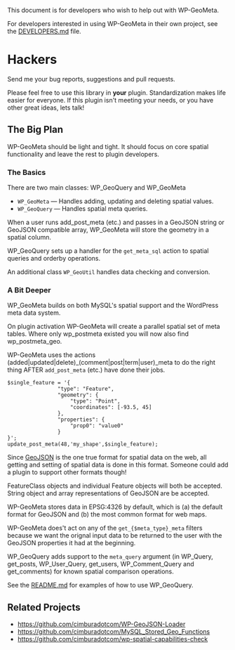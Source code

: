 This document is for developers who wish to help out with WP-GeoMeta.

For developers interested in using WP-GeoMeta in their own project, see the [DEVELOPERS.md](DEVELOPERS.md) file.

Hackers
=======

Send me your bug reports, suggestions and pull requests.

Please feel free to use this library in **your** plugin. Standardization makes
life easier for everyone. If this plugin isn't meeting your needs, or you have other 
great ideas, lets talk!

The Big Plan
--------------

WP-GeoMeta should be light and tight. It should focus on core spatial functionality
and leave the rest to plugin developers.

### The Basics

There are two main classes: WP_GeoQuery and WP_GeoMeta

* ```WP_GeoMeta``` — Handles adding, updating and deleting spatial values.
* ```WP_GeoQuery``` — Handles spatial meta queries.

When a user runs add_post_meta (etc.) and passes in a GeoJSON string or GeoJSON compatible
array, WP_GeoMeta will store the geometry in a spatial column. 

WP_GeoQuery sets up a handler for the ```get_meta_sql``` action to spatial queries and orderby operations.

An additional class ```WP_GeoUtil``` handles data checking and conversion.

### A Bit Deeper 

WP_GeoMeta builds on both MySQL's spatial support and the WordPress meta data system.

On plugin activation WP-GeoMeta will create a parallel spatial set of meta tables. Where 
only wp_postmeta existed you will now also find wp_postmeta_geo. 

WP-GeoMeta uses the actions (added|updated|delete)_(comment|post|term|user)_meta to
do the right thing AFTER ```add_post_meta``` (etc.) have done their jobs. 

    $single_feature = '{ 
					"type": "Feature", 
					"geometry": {
						"type": "Point", 
						"coordinates": [-93.5, 45]
					}, 
					"properties": {
						"prop0": "value0"
					} 
	}';
    update_post_meta(48,'my_shape',$single_feature);

Since [GeoJSON](http://geojson.org/) is the one true format for spatial data on the web, all getting and
setting of spatial data is done in this format. Someone could add a plugin 
to support other formats though!

FeatureClass objects and individual Feature objects will both be accepted. String
object and array representations of GeoJSON are be accepted.

WP-GeoMeta stores data in EPSG:4326 by default, which is (a) the default format
for GeoJSON and (b) the most common format for web maps.

WP-GeoMeta does't act on any of the ```get_{$meta_type}_meta``` filters because we want the 
orignal input data to be returned to the user with the GeoJSON properties it had at the
beginning. 

WP_GeoQuery adds support to the ```meta_query``` argument (in WP_Query, get_posts, WP_User_Query, get_users, WP_Comment_Query and get_comments) for known spatial comparison operations.

See the [README.md](README.md) for examples of how to use WP_GeoQuery.

Related Projects
----------------
* https://github.com/cimburadotcom/WP-GeoJSON-Loader
* https://github.com/cimburadotcom/MySQL_Stored_Geo_Functions
* https://github.com/cimburadotcom/wp-spatial-capabilities-check
